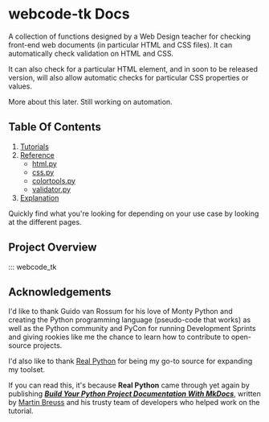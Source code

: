 # webcode-tk Docs

A collection of functions designed by a Web Design teacher for checking front-end web documents (in particular HTML and CSS files). It can automatically check validation on HTML and CSS.

It can also check for a particular HTML element, and in soon to be released version, will also allow automatic checks for particular CSS properties or values.

More about this later. Still working on automation.

## Table Of Contents

1. [Tutorials](tutorials.md)
2. [Reference](reference.md)
    - [html.py](reference.md#htmlpy)
    - [css.py](reference.md#csspy)
    - [colortools.py](reference.md#colortools)
    - [validator.py](reference.md#validatorpy)
3. [Explanation](explanation.md)

Quickly find what you're looking for depending on
your use case by looking at the different pages.

## Project Overview

::: webcode_tk

## Acknowledgements
I'd like to thank Guido van Rossum for his love of Monty Python and creating the Python programming language (pseudo-code that works) as well as the Python community and PyCon for running Development Sprints and giving rookies like me the chance to learn how to contribute to open-source projects.

I'd also like to thank [Real Python](https://realpython.com/) for being my go-to source for expanding my toolset.

If you can read this, it's because **Real Python** came through yet again by publishing ***[Build Your Python Project Documentation With MkDocs](https://realpython.com/python-project-documentation-with-mkdocs/)***, written by [Martin Breuss](https://realpython.com/python-project-documentation-with-mkdocs/#author) and his trusty team of developers who helped work on the tutorial.
